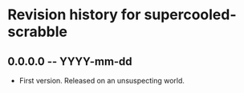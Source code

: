 # Revision history for supercooled-scrabble

## 0.0.0.0 -- YYYY-mm-dd

* First version. Released on an unsuspecting world.
